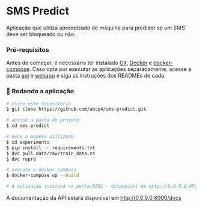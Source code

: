 
# SMS Predict

Aplicação que utiliza aprendizado de máquina para predizer se um SMS deve ser bloqueado ou não.

### Pré-requisitos

Antes de começar, é necessário ter instalado [Git](https://git-scm.com), [Docker][docker] e [docker-compose][compose]. Caso opte por executar as aplicações separadamente, acesse a pasta [api](api) e [webapp](webapp) e siga as instruções dos READMEs de cada.

### 🎲 Rodando a aplicação

```bash
# clone este repositório
$ git clone https://github.com/abcp4/sms-predict.git

# acesse a pasta do projeto
$ cd sms-predict

# Gere o modelo utilizado
$ cd experimento
$ pip install -r requirements.txt
$ dvc pull data/raw/train_data.cs
$ dvc repro

# execute o docker-compose
$ docker-compose up --build

# A aplicação iniciará na porta:8501 - disponível em http://0.0.0.0:8501
```
A documentação da API estará disponível em http://0.0.0.0:8000/docs



[docker]: https://docs.docker.com/engine/install/
[streamlit]: https://streamlit.io/
[fastapi]: https://fastapi.tiangolo.com/
[compose]: https://docs.docker.com/compose/